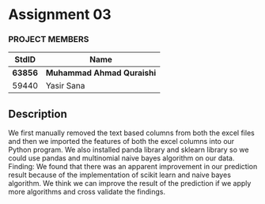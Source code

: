# Assignment 03
### PROJECT MEMBERS ###
StdID | Name
------------ | -------------
**63856** | **Muhammad Ahmad Quraishi** <!--this is the group leader in bold-->
59440 | Yasir Sana
<!-- Replace name and student ids with acutally group member names and ids-->

## Description ##
We first manually removed the text based columns from both the excel files and then we imported the features of both the excel columns into our Python program. We also installed panda library and sklearn library so we could use pandas and multinomial naive bayes algorithm on our data.
Finding: We found that there was an apparent improvement in our prediction result because of the implementation of scikit learn and naive bayes algorithm. We think we can improve the result of the prediction if we apply more algorithms and cross validate the findings.
